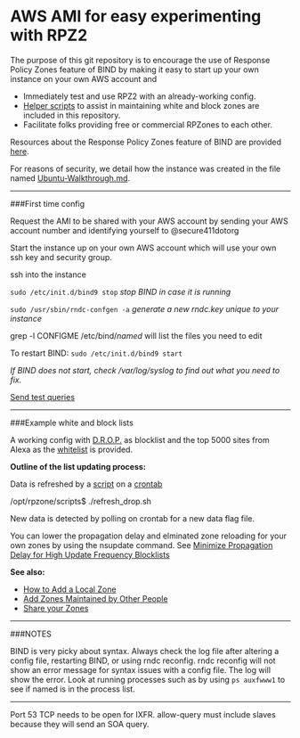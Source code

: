 AWS AMI for easy experimenting with RPZ2
======

The purpose of this git repository is to encourage the use of Response Policy Zones feature of BIND by making it easy to start up your own instance on your own AWS account and 

* Immediately test and use RPZ2 with an already-working config.
* [Helper scripts](https://github.com/secure411dotorg/rpzone/tree/master/scripts) to assist in maintaining white and block zones are included in this repository.
* Facilitate folks providing free or commercial RPZones to each other. 

Resources about the Response Policy Zones feature of BIND are provided [here](https://github.com/secure411dotorg/rpzone/wiki/RPZ-Resources-Wiki-on-GitHub).

For reasons of security, we detail how the instance was created in the file named [Ubuntu-Walkthrough.md](https://github.com/secure411dotorg/rpzone/blob/master/Ubuntu-Walkthrough.md).

***
###First time config

Request the AMI to be shared with your AWS account by sending your AWS account number and identifying yourself to @secure411dotorg

Start the instance up on your own AWS account which will use your own ssh key and security group.

ssh into the instance

```sudo /etc/init.d/bind9 stop``` *stop BIND in case it is running*

```sudo /usr/sbin/rndc-confgen -a``` *generate a new rndc.key unique to your instance*

grep -l CONFIGME /etc/bind/*named* will list the files you need to edit

To restart BIND: ```sudo /etc/init.d/bind9 start``` 

*If BIND does not start, check /var/log/syslog to find out what you need to fix.*


[Send test queries](https://github.com/secure411dotorg/rpzone/wiki/Test-Queries) 

***
###Example white and block lists

A working config with [D.R.O.P.](http://www.spamhaus.org/drop/) as blocklist and the top 5000 sites from Alexa as the [whitelist](https://github.com/secure411dotorg/rpzone/wiki/Free-Whitelist-Response-Policy-Zones) is provided.

**Outline of the list updating process:**

Data is refreshed by a [script](https://github.com/secure411dotorg/rpzone/blob/master/scripts/refresh_drop.sh) on a [crontab](https://github.com/secure411dotorg/rpzone/blob/master/ubuntu.crontab)

/opt/rpzone/scripts$ ./refresh_drop.sh

New data is detected by polling on crontab for a new data flag file.
 
You can lower the propagation delay and elminated zone reloading for your own zones 
by using the nsupdate command. See [Minimize Propagation Delay for High Update Frequency Blocklists](https://github.com/secure411dotorg/rpzone/wiki/Minimize-Propagation-Delay-for-High-Update-Frequency-Blocklists)


**See also:**

* [How to Add a Local Zone](https://github.com/secure411dotorg/rpzone/wiki/How-to-Add-a-Local-Zone)
* [Add Zones Maintained by Other People](https://github.com/secure411dotorg/rpzone/wiki/Add-Zones-Maintained-by-Other-People)
* [Share your Zones](https://github.com/secure411dotorg/rpzone/wiki/Share-your-Zones)


***
###NOTES

BIND is very picky about syntax. Always check the log file after altering a config file, restarting BIND, or using rndc reconfig. rndc reconfig will not show an error message for syntax issues with a config file. The log will show the error. Look at running processes such as by using ```ps auxfwww1``` to see if named is in the process list.

***

Port 53 TCP needs to be open for IXFR. allow-query must include slaves because they will send an SOA query.

